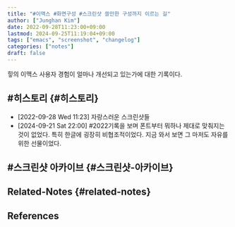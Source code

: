 ```yaml
---
title: "#이맥스 #화면구성 #스크린샷 쓸만한 구성까지 이르는 길"
author: ["Junghan Kim"]
date: 2022-09-28T11:23:00+09:00
lastmod: 2024-09-25T11:19:04+09:00
tags: ["emacs", "screenshot", "changelog"]
categories: ["notes"]
draft: false
---
```


힣의 이맥스 사용자 경험이 얼마나 개선되고 있는가에 대한 기록이다.

<!--more-->


## #히스토리 {#히스토리}

-   <span class="timestamp-wrapper"><span class="timestamp">[2022-09-28 Wed 11:23] </span></span> 자랑스러운 스크린샷들
-   <span class="timestamp-wrapper"><span class="timestamp">[2024-09-21 Sat 22:00] </span></span> #2022기록을 보며 폰트부터 뭐하나 제대로 맞춰지는 것이 없었다. 특히 한글에 굉장히 비협조적이었다. 지금 와서 보면 그 마저도 자유를 위한 선물이었다.


## #스크린샷 아카이브 {#스크린샷-아카이브}


## Related-Notes {#related-notes}

## References

<style>.csl-entry{text-indent: -1.5em; margin-left: 1.5em;}</style><div class="csl-bib-body">
</div>
